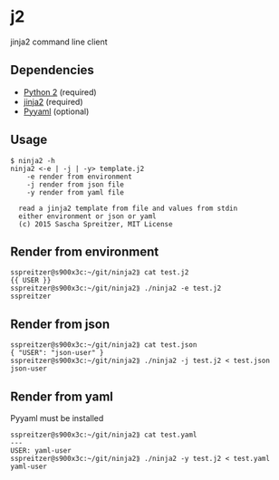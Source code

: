 j2
==

jinja2 command line client

Dependencies
------------
* [Python 2](http://python.org/) (required)
* [jinja2](http://jinja.pocoo.org/docs/dev/) (required)
* [Pyyaml](http://pyyaml.org/) (optional)

Usage
-----

```
$ ninja2 -h
ninja2 <-e | -j | -y> template.j2
    -e render from environment
    -j render from json file
    -y render from yaml file

  read a jinja2 template from file and values from stdin
  either environment or json or yaml
  (c) 2015 Sascha Spreitzer, MIT License
```

Render from environment
-----------------------
```
sspreitzer@s900x3c:~/git/ninja2⟫ cat test.j2 
{{ USER }}
sspreitzer@s900x3c:~/git/ninja2⟫ ./ninja2 -e test.j2 
sspreitzer
```

Render from json
----------------
```
sspreitzer@s900x3c:~/git/ninja2⟫ cat test.json 
{ "USER": "json-user" }
sspreitzer@s900x3c:~/git/ninja2⟫ ./ninja2 -j test.j2 < test.json
json-user
```

Render from yaml
----------------
Pyyaml must be installed
```
sspreitzer@s900x3c:~/git/ninja2⟫ cat test.yaml 
---
USER: yaml-user
sspreitzer@s900x3c:~/git/ninja2⟫ ./ninja2 -y test.j2 < test.yaml
yaml-user
```
